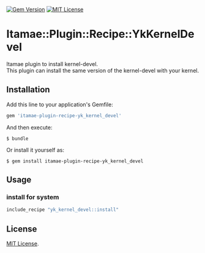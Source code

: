 [![Gem Version](https://badge.fury.io/rb/itamae-plugin-recipe-yk_kernel_devel.svg)](https://badge.fury.io/rb/itamae-plugin-recipe-yk_kernel_devel)
[![MIT License](http://img.shields.io/badge/license-MIT-blue.svg?style=flat)](https://github.com/yosuke0315/itamae-plugin-recipe-yk_kernel_devel/blob/master/LICENSE.txt)

# Itamae::Plugin::Recipe::YkKernelDevel

Itamae plugin to install kernel-devel.<br>
This plugin can install the same version of the kernel-devel with your kernel.

## Installation

Add this line to your application's Gemfile:

```ruby
gem 'itamae-plugin-recipe-yk_kernel_devel'
```

And then execute:

    $ bundle

Or install it yourself as:

    $ gem install itamae-plugin-recipe-yk_kernel_devel

## Usage

### install for system

```rb
include_recipe "yk_kernel_devel::install"
```

## License

[MIT License](http://opensource.org/licenses/MIT).
